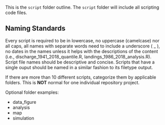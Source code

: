 This is the `script` folder outline. The `script` folder will include all scripting code files. 
  
## Naming Standards  
Every script is required to be in lowercase, no uppercase (camelcase) nor all caps, all names with separate words need to include a underscore ( _ ), no dates in the names unless it helps with the descriptions of the content (i.e., discharge_1941_2018_quantile.R, landings_1986_2018_analysis.R). Script file names should be descriptive and concise. Scripts that have a single ouput should be named in a similar fashion to its filetype output.  
  
If there are more than 10 different scripts, categorize them by applicable folders. This is **NOT** normal for one individual repository project.  
  
Optional folder examples:  

- data_figure  
- analysis  
- map  
- simulation  


